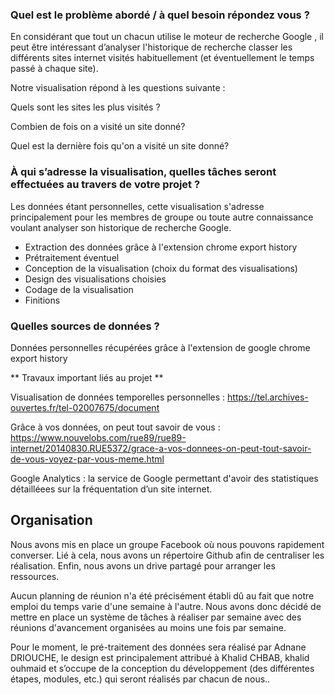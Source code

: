 ### **Quel est le problème abordé / à quel besoin répondez vous ?**

En considérant que tout un chacun utilise le moteur de recherche Google , il peut être intéressant d’analyser l'historique de recherche classer les différents sites internet visités habituellement (et éventuellement le temps passé à chaque site).

Notre visualisation répond à les questions suivante :

Quels sont les sites les plus visités ?

Combien de fois on a visité un site donné?

Quel est la dernière fois qu'on a visité un site donné?

### **À qui s’adresse la visualisation, quelles tâches seront effectuées au travers de votre projet ?**

Les données étant personnelles, cette visualisation s'adresse principalement pour les membres de groupe ou toute autre connaissance voulant analyser son historique de recherche Google.

- Extraction des données grâce à l'extension chrome export history
- Prétraitement éventuel
- Conception de la visualisation (choix du format des visualisations)
- Design des visualisations choisies
- Codage de la visualisation
- Finitions

### Quelles sources de données ?
Données personnelles récupérées grâce à l'extension de google chrome export history 

** Travaux important liés au projet **

Visualisation de données temporelles personnelles :
https://tel.archives-ouvertes.fr/tel-02007675/document

Grâce à vos données, on peut tout savoir de vous :
https://www.nouvelobs.com/rue89/rue89-internet/20140830.RUE5372/grace-a-vos-donnees-on-peut-tout-savoir-de-vous-voyez-par-vous-meme.html

Google Analytics : la service de Google permettant d'avoir des statistiques détailléees sur la fréquentation d’un site internet.

## Organisation

Nous avons mis en place un groupe Facebook où nous pouvons rapidement converser. Lié à cela, nous avons un répertoire Github afin de centraliser les réalisation. Enfin, nous avons un drive partagé pour arranger les ressources.

Aucun planning de réunion n'a été précisément établi dû au fait que notre emploi du temps varie d'une semaine à l'autre. Nous avons donc décidé de mettre en place un système de tâches à réaliser par semaine avec des réunions d'avancement organisées au moins une fois par semaine.

Pour le moment, le pré-traitement des données sera réalisé par Adnane DRIOUCHE, le design est principalement attribué à Khalid CHBAB, khalid ouhmaid et  s’occupe de la conception du développement (des différentes étapes, modules, etc.) qui seront réalisés par chacun de nous..